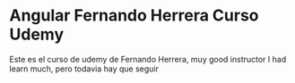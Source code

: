 # Angular Fernando Herrera Curso Udemy

Este es el curso de udemy de Fernando Herrera, muy good instructor
I had learn much, pero todavia hay que seguir

